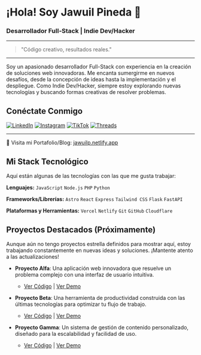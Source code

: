 # ¡Hola! Soy Jawuil Pineda 👋

### Desarrollador Full-Stack | Indie Dev/Hacker

---

> "Código creativo, resultados reales."

---

Soy un apasionado desarrollador Full-Stack con experiencia en la creación de soluciones web innovadoras. Me encanta sumergirme en nuevos desafíos, desde la concepción de ideas hasta la implementación y el despliegue. Como Indie Dev/Hacker, siempre estoy explorando nuevas tecnologías y buscando formas creativas de resolver problemas.

## Conéctate Conmigo

[![LinkedIn](https://img.shields.io/badge/LinkedIn-0A66C2?style=for-the-badge&logo=linkedin&logoColor=white)](https://www.linkedin.com/in/jawuilp/)
[![Instagram](https://img.shields.io/badge/Instagram-E4405F?style=for-the-badge&logo=instagram&logoColor=white)](https://www.instagram.com/jawuil.p/)
[![TikTok](https://img.shields.io/badge/TikTok-000000?style=for-the-badge&logo=tiktok&logoColor=white)](https://www.tiktok.com/@jawuilp)
[![Threads](https://img.shields.io/badge/Threads-000000?style=for-the-badge&logo=threads&logoColor=white)](https://www.threads.com/@jawuil.p)

---

🔗 Visita mi Portafolio/Blog: [jawuilp.netlify.app](https://jawuilp.netlify.app/)

## Mi Stack Tecnológico

Aquí están algunas de las tecnologías con las que me gusta trabajar:

**Lenguajes:**
`JavaScript` `Node.js` `PHP` `Python`

**Frameworks/Librerías:**
`Astro` `React` `Express` `Tailwind CSS` `Flask` `FastAPI`

**Plataformas y Herramientas:**
`Vercel` `Netlify` `Git` `GitHub` `Cloudflare`

## Proyectos Destacados (Próximamente)

Aunque aún no tengo proyectos estrella definidos para mostrar aquí, estoy trabajando constantemente en nuevas ideas y soluciones. ¡Mantente atento a las actualizaciones!

*   **Proyecto Alfa**: Una aplicación web innovadora que resuelve un problema complejo con una interfaz de usuario intuitiva.
    *   [Ver Código](#) | [Ver Demo](#)

*   **Proyecto Beta**: Una herramienta de productividad construida con las últimas tecnologías para optimizar tu flujo de trabajo.
    *   [Ver Código](#) | [Ver Demo](#)

*   **Proyecto Gamma**: Un sistema de gestión de contenido personalizado, diseñado para la escalabilidad y facilidad de uso.
    *   [Ver Código](#) | [Ver Demo](#)
